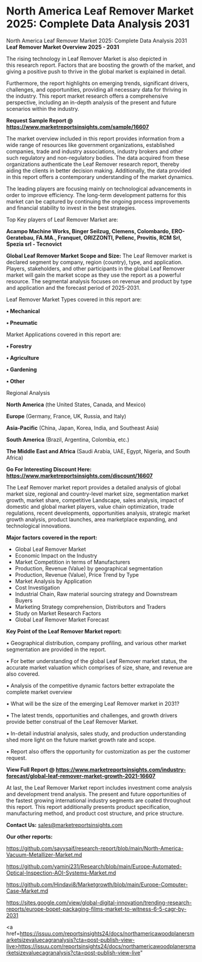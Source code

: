 # North America Leaf Remover Market 2025: Complete Data Analysis 2031
North America Leaf Remover Market 2025: Complete Data Analysis 2031
<Strong> Leaf Remover Market Overview 2025 - 2031</strong>

The rising technology in Leaf Remover Market is also depicted in this research report. Factors that are boosting the growth of the market, and giving a positive push to thrive in the global market is explained in detail.

Furthermore, the report highlights on emerging trends, significant drivers, challenges, and opportunities, providing all necessary data for thriving in the industry. This report market research offers a comprehensive perspective, including an in-depth analysis of the present and future scenarios within the industry.

<strong>Request Sample Report @ <a href=https://www.marketreportsinsights.com/sample/16607>https://www.marketreportsinsights.com/sample/16607</a></strong>

The market overview included in this report provides information from a wide range of resources like government organizations, established companies, trade and industry associations, industry brokers and other such regulatory and non-regulatory bodies. The data acquired from these organizations authenticate the Leaf Remover research report, thereby aiding the clients in better decision making. Additionally, the data provided in this report offers a contemporary understanding of the market dynamics.

The leading players are focusing mainly on technological advancements in order to improve efficiency. The long-term development patterns for this market can be captured by continuing the ongoing process improvements and financial stability to invest in the best strategies.

Top Key players of Leaf Remover Market are:

<strong>Acampo Machine Works, Binger Seilzug, Clemens, Colombardo, ERO-Geratebau, FA.MA., Franquet, ORIZZONTI, Pellenc, Provitis, RCM Srl, Spezia srl - Tecnovict</strong>

<strong><b>Global Leaf Remover Market Scope and Size:</b></strong>
The Leaf Remover market is declared segment by company, region (country), type, and application. Players, stakeholders, and other participants in the global Leaf Remover market will gain the market scope as they use the report as a powerful resource. The segmental analysis focuses on revenue and product by type and application and the forecast period of 2025-2031.

Leaf Remover Market Types covered in this report are:

<strong>• Mechanical

• Pneumatic</strong>

Market Applications covered in this report are:

<strong>• Forestry

• Agriculture

• Gardening

• Other</strong> 

Regional Analysis

<strong>North America</strong> (the United States, Canada, and Mexico)

<strong>Europe</strong> (Germany, France, UK, Russia, and Italy)

<strong>Asia-Pacific</strong> (China, Japan, Korea, India, and Southeast Asia)

<strong>South America</strong> (Brazil, Argentina, Colombia, etc.)

<strong>The Middle East and Africa</strong> (Saudi Arabia, UAE, Egypt, Nigeria, and South Africa)

<strong>Go For Interesting Discount Here: <a href=https://www.marketreportsinsights.com/discount/16607>https://www.marketreportsinsights.com/discount/16607</a></strong>

The Leaf Remover market report provides a detailed analysis of global market size, regional and country-level market size, segmentation market growth, market share, competitive Landscape, sales analysis, impact of domestic and global market players, value chain optimization, trade regulations, recent developments, opportunities analysis, strategic market growth analysis, product launches, area marketplace expanding, and technological innovations.

<strong><b>Major factors covered in the report:</b></strong>
<ul>
  <li>Global Leaf Remover Market </li>
  <li>Economic Impact on the Industry</li>
  <li>Market Competition in terms of Manufacturers</li>
  <li>Production, Revenue (Value) by geographical segmentation</li>
  <li>Production, Revenue (Value), Price Trend by Type</li>
  <li>Market Analysis by Application</li>
  <li>Cost Investigation</li>
  <li>Industrial Chain, Raw material sourcing strategy and Downstream Buyers</li>
  <li>Marketing Strategy comprehension, Distributors and Traders</li>
  <li>Study on Market Research Factors</li>
  <li>Global Leaf Remover Market Forecast</li>
</ul>

<strong><b>Key Point of the Leaf Remover Market report:</b></strong>

• Geographical distribution, company profiling, and various other market segmentation are provided in the report.

• For better understanding of the global Leaf Remover market status, the accurate market valuation which comprises of size, share, and revenue are also covered.

• Analysis of the competitive dynamic factors better extrapolate the complete market overview

• What will be the size of the emerging Leaf Remover market in 2031?

• The latest trends, opportunities and challenges, and growth drivers provide better construal of the Leaf Remover Market.

• In-detail industrial analysis, sales study, and production understanding shed more light on the future market growth rate and scope.

• Report also offers the opportunity for customization as per the customer request.

<strong><b>View Full Report @ <a href=https://www.marketreportsinsights.com/industry-forecast/global-leaf-remover-market-growth-2021-16607>https://www.marketreportsinsights.com/industry-forecast/global-leaf-remover-market-growth-2021-16607</a></b></strong>


At last, the Leaf Remover Market report includes investment come analysis and development trend analysis. The present and future opportunities of the fastest growing international industry segments are coated throughout this report. This report additionally presents product specification, manufacturing method, and product cost structure, and price structure.

<strong>Contact Us:</strong>
sales@marketreportsinsights.com

<strong>Our other reports:</strong>

<a href=https://github.com/sayysaif/research-report/blob/main/North-America-Vacuum-Metallizer-Market.md>https://github.com/sayysaif/research-report/blob/main/North-America-Vacuum-Metallizer-Market.md</a>

<a href=https://github.com/yamini231/Research/blob/main/Europe-Automated-Optical-Inspection-AOI-Systems-Market.md>https://github.com/yamini231/Research/blob/main/Europe-Automated-Optical-Inspection-AOI-Systems-Market.md</a>

<a href=https://github.com/Hindavi8/Marketgrowth/blob/main/Europe-Computer-Case-Market.md>https://github.com/Hindavi8/Marketgrowth/blob/main/Europe-Computer-Case-Market.md</a>

<a href=https://sites.google.com/view/global-digital-innovation/trending-research-reports/europe-bopet-packaging-films-market-to-witness-6-5-cagr-by-2031>https://sites.google.com/view/global-digital-innovation/trending-research-reports/europe-bopet-packaging-films-market-to-witness-6-5-cagr-by-2031</a>

<a href=https://issuu.com/reportsinsights24/docs/northamericawoodplanersmarketsizevaluecagranalysis?cta=post-publish-view-live>https://issuu.com/reportsinsights24/docs/northamericawoodplanersmarketsizevaluecagranalysis?cta=post-publish-view-live</a>"
